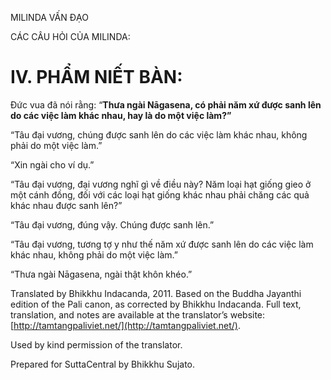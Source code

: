  

MILINDA VẤN ĐẠO

CÁC CÂU HỎI CỦA MILINDA:

# IV. PHẨM NIẾT BÀN:

Đức vua đã nói rằng: “**Thưa ngài Nāgasena, có phải năm xứ được sanh lên do các việc làm khác nhau, hay là do một việc làm?”**

“Tâu đại vương, chúng được sanh lên do các việc làm khác nhau, không phải do một việc làm.”

“Xin ngài cho ví dụ.”

“Tâu đại vương, đại vương nghĩ gì về điều này? Năm loại hạt giống gieo ở một cánh đồng, đối với các loại hạt giống khác nhau phải chăng các quả khác nhau được sanh lên?”

“Tâu đại vương, đúng vậy. Chúng được sanh lên.”

“Tâu đại vương, tương tợ y như thế năm xứ được sanh lên do các việc làm khác nhau, không phải do một việc làm.”

“Thưa ngài Nāgasena, ngài thật khôn khéo.”

Translated by Bhikkhu Indacanda, 2011. Based on the Buddha Jayanthi edition of the Pali canon, as corrected by Bhikkhu Indacanda. Full text, translation, and notes are available at the translator’s website: [http://tamtangpaliviet.net/](http://tamtangpaliviet.net/).

Used by kind permission of the translator.

Prepared for SuttaCentral by Bhikkhu Sujato.